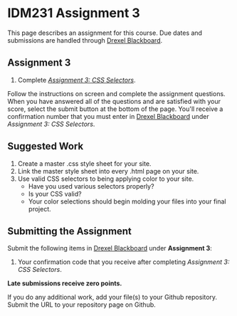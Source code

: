 # IDM231 Assignment 3

This page describes an assignment for this course. Due dates and submissions are handled through [Drexel Blackboard](https://learn.dcollege.net/).

## Assignment 3

1. Complete [_Assignment 3: CSS Selectors_](http://digm.drexel.edu/crs/IDM221/assignments/screens/assessment_intro.php?assignment=3).

Follow the instructions on screen and complete the assignment questions. When you have answered all of the questions and are satisfied with your score, select the submit button at the bottom of the page. You'll receive a confirmation number that you must enter in [Drexel Blackboard](https://learn.dcollege.net/) under _Assignment 3: CSS Selectors_.

## Suggested Work

1. Create a master .css style sheet for your site.
1. Link the master style sheet into every .html page on your site.
1. Use valid CSS selectors to being applying color to your site.
    - Have you used various selectors properly?
    - Is your CSS valid?
    - Your color selections should begin molding your files into your final project.

## Submitting the Assignment

Submit the following items in [Drexel Blackboard](https://learn.dcollege.net/) under **Assignment 3**:

1. Your confirmation code that you receive after completing _Assignment 3: CSS Selectors_.

**Late submissions receive zero points.**

If you do any additional work, add your file(s) to your Github repository. Submit the URL to your repository page on Github.
